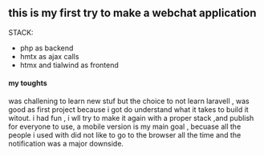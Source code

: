 ## this is my first try to make a webchat application 
STACK:
- php as backend
- hmtx as ajax calls
- htmx and tialwind as frontend
#### my toughts
was challening to learn new stuf but the choice to not learn laravell , was good as first project because i got do understand what it takes to build it witout.
i had fun , i wll try to make it again with a proper stack ,and publish for everyone to use, a mobile version is my main goal , becuase all the people
i used with did not like to go to the browser all the time and the notification was a major downside.

